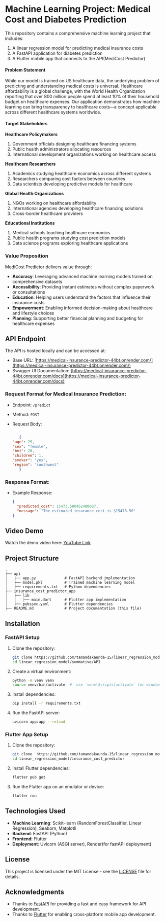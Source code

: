 # Machine Learning Project: Medical Cost and Diabetes Prediction

This repository contains a comprehensive machine learning project that includes:
1. A linear regression model for predicting medical insurance costs
2. A FastAPI application for diabetes prediction
3. A Flutter mobile app that connects to the API(MediCost Predictor)

#### Problem Statement 

While our model is trained on US healthcare data, the underlying problem of predicting and understanding medical costs is universal. Healthcare affordability is a global challenge, with the World Health Organization reporting that over 800 million people spend at least 10% of their household budget on healthcare expenses. Our application demonstrates how machine learning can bring transparency to healthcare costs—a concept applicable across different healthcare systems worldwide.

#### Target Stakeholders

 **Healthcare Policymakers**

1. Government officials designing healthcare financing systems
2. Public health administrators allocating resources
3. International development organizations working on healthcare access


 **Healthcare Researchers**

1. Academics studying healthcare economics across different systems
2. Researchers comparing cost factors between countries
3. Data scientists developing predictive models for healthcare


 **Global Health Organizations**

1. NGOs working on healthcare affordability
2. International agencies developing healthcare financing solutions
3. Cross-border healthcare providers

 **Educational Institutions**

1. Medical schools teaching healthcare economics
2. Public health programs studying cost prediction models
3. Data science programs exploring healthcare applications

### Value Proposition

MediCost Predictor delivers value through:

- **Accuracy**: Leveraging advanced machine learning models trained on comprehensive datasets
- **Accessibility**: Providing instant estimates without complex paperwork or consultations
- **Education**: Helping users understand the factors that influence their insurance costs
- **Empowerment**: Enabling informed decision-making about healthcare and lifestyle choices
- **Planning**: Supporting better financial planning and budgeting for healthcare expenses



## API Endpoint

The API is hosted locally and can be accessed at:
- Base URL: [https://medical-insurance-predictor-44bt.onrender.com/](https://medical-insurance-predictor-44bt.onrender.com/)
- Swagger UI Documentation: [https://medical-insurance-predictor-44bt.onrender.com/docs](https://medical-insurance-predictor-44bt.onrender.com/docs)

### Request Format for Medical Insurance Prediction:
- Endpoint: `/predict`
- Method: `POST`
- Request Body:

    ```json
    
       {
  "age": 25,
  "sex": "female",
  "bmi": 20,
  "children": 1,
  "smoker": "yes",
  "region": "southwest"
       }   
    ```

### Response Format:
- Example Response:

    ```json
    {
      "predicted_cost": 15473.500462400007,
      "message": "The estimated insurance cost is $15473.50"
    }
    ```

## Video Demo

Watch the demo video here: [YouTube Link](https://youtu.be/your-video-id)

## Project Structure

```
.
├── api
│   ├── app.py             # FastAPI backend implementation
│   ├── model.pkl          # Trained machine learning model
│   ├── requirements.txt   # Python dependencies
├── insurance_cost_predictor_app
│   ├── lib
│   │   ├── main.dart      # Flutter app implementation
│   ├── pubspec.yaml       # Flutter dependencies
├── README.md              # Project documentation (this file)
```

## Installation

### FastAPI Setup
1. Clone the repository:
    ```bash
    git clone https://github.com/tamandakaunda-15/linear_regression_model.git
    cd linear_regression_model/summative/API
    ```

2. Create a virtual environment:
    ```bash
    python -m venv venv
    source venv/bin/activate  #  use `venv\Scripts\activate` for windows
    ```

3. Install dependencies:
    ```bash
    pip install -r requirements.txt
    ```

4. Run the FastAPI server:

    ```bash
    uvicorn app:app --reload
    ```

### Flutter App Setup
1. Clone the repository:

    ```bash
    git clone  https://github.com/tamandakaunda-15/linear_regression_model.git
    cd linear_regression_model/insurance_cost_predictor
    ```

2. Install Flutter dependencies:

    ```bash
    flutter pub get
    ```

3. Run the Flutter app on an emulator or device:

    ```bash
    flutter run
    ```

## Technologies Used
- **Machine Learning**: Scikit-learn (RandomForestClassifier, Linear Regression), Seaborn, Matplotli
- **Backend**: FastAPI (Python)
- **Frontend**: Flutter
- **Deployment**: Uvicorn (ASGI server), Render(for fastAPI deployment)




## License
This project is licensed under the MIT License - see the [LICENSE](LICENSE) file for details.

## Acknowledgments
- Thanks to [FastAPI](https://fastapi.tiangolo.com/) for providing a fast and easy framework for API development.
- Thanks to [Flutter](https://flutter.dev/) for enabling cross-platform mobile app development.

